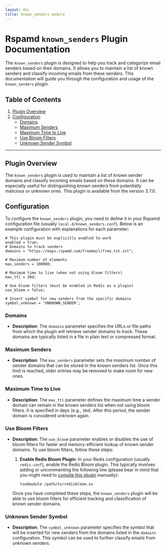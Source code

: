 ```yaml
---
layout: doc
title: known_senders module
---
```

# Rspamd `known_senders` Plugin Documentation

The `known_senders` plugin is designed to help you track and categorize email senders based on their domains. It allows you to maintain a list of known senders and classify incoming emails from these senders. This documentation will guide you through the configuration and usage of the `known_senders` plugin.

## Table of Contents

1. [Plugin Overview](#plugin-overview)
2. [Configuration](#configuration)
   - [Domains](#domains)
   - [Maximum Senders](#maximum-senders)
   - [Maximum Time to Live](#maximum-time-to-live)
   - [Use Bloom Filters](#use-bloom-filters)
   - [Unknown Sender Symbol](#unknown-sender-symbol)

---

## Plugin Overview

The `known_senders` plugin is used to maintain a list of known sender domains and classify incoming emails based on these domains. It can be especially useful for distinguishing known senders from potentially malicious or unknown ones. This plugin is available from the version 3.7.0.

## Configuration

To configure the `known_senders` plugin, you need to define it in your Rspamd configuration file (usually `local.d/known_senders.conf`). Below is an example configuration with explanations for each parameter:

```hcl
# This plugin must be explicitly enabled to work
enabled = true;
# Domains to track senders
domains = "https://maps.rspamd.com/freemail/free.txt.zst";

# Maximum number of elements
max_senders = 100000;

# Maximum time to live (when not using bloom filters)
max_ttl = 30d;

# Use bloom filters (must be enabled in Redis as a plugin)
use_bloom = false;

# Insert symbol for new senders from the specific domains
symbol_unknown = 'UNKNOWN_SENDER';
```

### Domains

- **Description**: The `domains` parameter specifies the URLs or file paths from which the plugin will retrieve sender domains to track. These domains are typically listed in a file in plain text or compressed format.

### Maximum Senders

- **Description**: The `max_senders` parameter sets the maximum number of sender domains that can be stored in the known senders list. Once this limit is reached, older entries may be removed to make room for new ones.

### Maximum Time to Live

- **Description**: The `max_ttl` parameter defines the maximum time a sender domain can remain in the known senders list when not using bloom filters. It is specified in days (e.g., `30d`). After this period, the sender domain is considered unknown again.

### Use Bloom Filters

- **Description**: The `use_bloom` parameter enables or disables the use of bloom filters for faster and memory-efficient lookup of known sender domains. To use bloom filters, follow these steps:

   1. **Enable Redis Bloom Plugin**: In your Redis configuration (usually `redis.conf`), enable the Redis Bloom plugin. This typically involves adding or uncommenting the following line (please bear in mind that you might need to [compile this plugin](https://github.com/RedisBloom/RedisBloom) manually):

      ```
      loadmodule /path/to/redisbloom.so
      ```

   Once you have completed these steps, the `known_senders` plugin will be able to use bloom filters for efficient tracking and classification of known sender domains.
### Unknown Sender Symbol

- **Description**: The `symbol_unknown` parameter specifies the symbol that will be inserted for new senders from the domains listed in the `domains` configuration. This symbol can be used to further classify emails from unknown senders.
